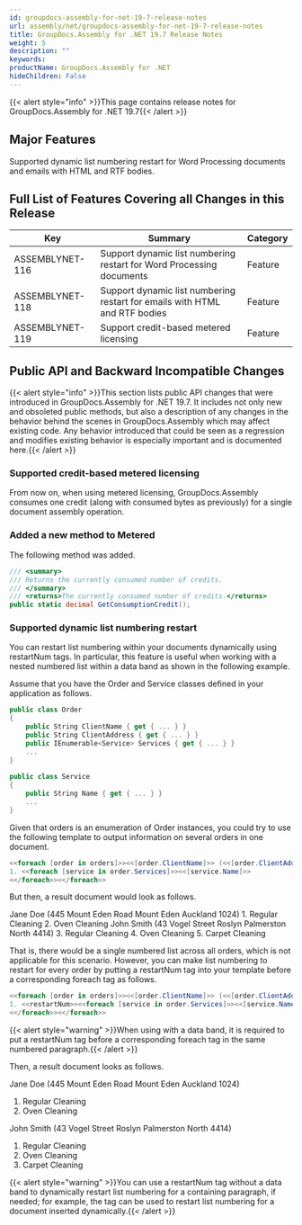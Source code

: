 ```yaml
---
id: groupdocs-assembly-for-net-19-7-release-notes
url: assembly/net/groupdocs-assembly-for-net-19-7-release-notes
title: GroupDocs.Assembly for .NET 19.7 Release Notes
weight: 5
description: ""
keywords: 
productName: GroupDocs.Assembly for .NET
hideChildren: False
---
```

{{< alert style="info" >}}This page contains release notes for GroupDocs.Assembly for .NET 19.7{{< /alert >}}

## Major Features

Supported dynamic list numbering restart for Word Processing documents and emails with HTML and RTF bodies.

## Full List of Features Covering all Changes in this Release

| Key | Summary | Category |
| --- | --- | --- |
| ASSEMBLYNET-116  | Support dynamic list numbering restart for Word Processing documents  | Feature  |
| ASSEMBLYNET-118  | Support dynamic list numbering restart for emails with HTML and RTF bodies  | Feature  |
| ASSEMBLYNET-119  | Support credit-based metered licensing  | Feature  |

## Public API and Backward Incompatible Changes 

{{< alert style="info" >}}This section lists public API changes that were introduced in GroupDocs.Assembly for .NET 19.7. It includes not only new and obsoleted public methods, but also a description of any changes in the behavior behind the scenes in GroupDocs.Assembly which may affect existing code. Any behavior introduced that could be seen as a regression and modifies existing behavior is especially important and is documented here.{{< /alert >}}

### Supported credit-based metered licensing

From now on, when using metered licensing, GroupDocs.Assembly consumes one credit (along with consumed bytes as previously) for a single document assembly operation.

### Added a new method to Metered

The following method was added.

```csharp
/// <summary>
/// Returns the currently consumed number of credits.
/// </summary>
/// <returns>The currently consumed number of credits.</returns>
public static decimal GetConsumptionCredit();
```

### Supported dynamic list numbering restart 

You can restart list numbering within your documents dynamically using restartNum tags. In particular, this feature is useful when working with a nested numbered list within a data band as shown in the following example.

Assume that you have the Order and Service classes defined in your application as follows.

```csharp
public class Order
{
    public String ClientName { get { ... } }
    public String ClientAddress { get { ... } }
    public IEnumerable<Service> Services { get { ... } }
    ...
}
 
public class Service
{
    public String Name { get { ... } }
    ...
}
```

Given that orders is an enumeration of Order instances, you could try to use the following template to output information on several orders in one document.

```csharp
<<foreach [order in orders]>><<[order.ClientName]>> (<<[order.ClientAddress]>>)
1. <<foreach [service in order.Services]>><<[service.Name]>>
<</foreach>><</foreach>>
```

But then, a result document would look as follows.

Jane Doe (445 Mount Eden Road Mount Eden Auckland 1024)
     1. Regular Cleaning
     2. Oven Cleaning
John Smith (43 Vogel Street Roslyn Palmerston North 4414)
     3. Regular Cleaning
     4. Oven Cleaning
     5. Carpet Cleaning

That is, there would be a single numbered list across all orders, which is not applicable for this scenario. However, you can make list numbering to restart for every order by putting a restartNum tag into your template before a corresponding foreach tag as follows.

```csharp
<<foreach [order in orders]>><<[order.ClientName]>> (<<[order.ClientAddress]>>)
1. <<restartNum>><<foreach [service in order.Services]>><<[service.Name]>>
<</foreach>><</foreach>>
```

{{< alert style="warning" >}}When using with a data band, it is required to put a restartNum tag before a corresponding foreach tag in the same numbered paragraph.{{< /alert >}}

Then, a result document looks as follows.

Jane Doe (445 Mount Eden Road Mount Eden Auckland 1024)

1.  Regular Cleaning
2.  Oven Cleaning

John Smith (43 Vogel Street Roslyn Palmerston North 4414)

1.  Regular Cleaning
2.  Oven Cleaning
3.  Carpet Cleaning
    

{{< alert style="warning" >}}You can use a restartNum tag without a data band to dynamically restart list numbering for a containing paragraph, if needed; for example, the tag can be used to restart list numbering for a document inserted dynamically.{{< /alert >}}
